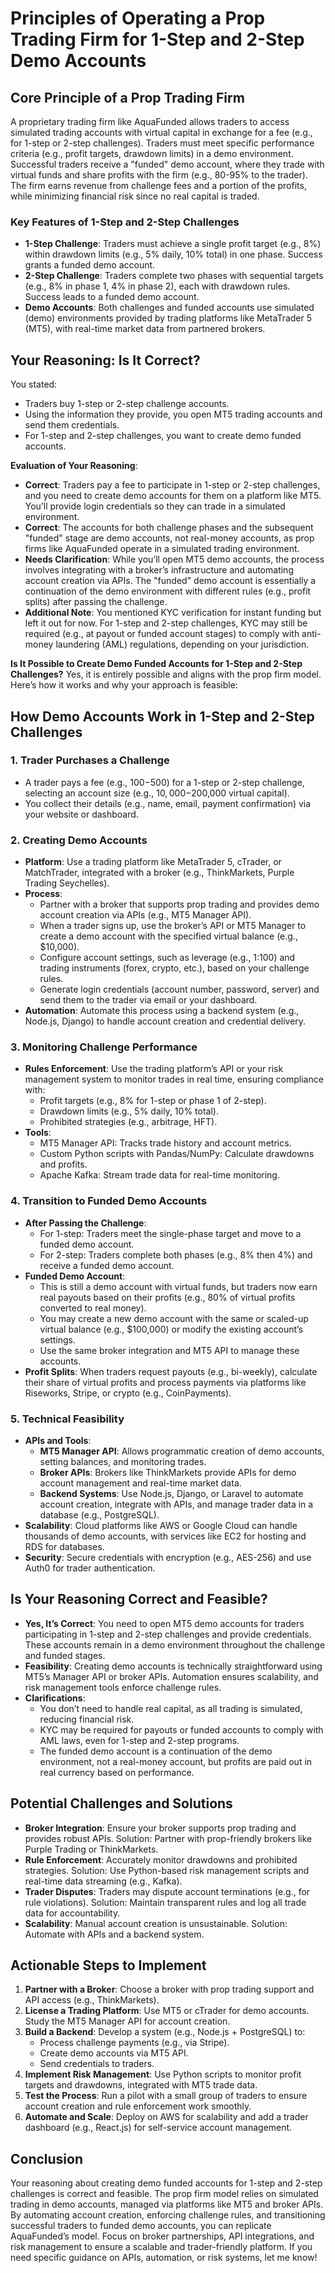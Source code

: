 # Principles of Operating a Prop Trading Firm for 1-Step and 2-Step Demo Accounts

## Core Principle of a Prop Trading Firm

A proprietary trading firm like AquaFunded allows traders to access simulated trading accounts with virtual capital in exchange for a fee (e.g., for 1-step or 2-step challenges). Traders must meet specific performance criteria (e.g., profit targets, drawdown limits) in a demo environment. Successful traders receive a "funded" demo account, where they trade with virtual funds and share profits with the firm (e.g., 80-95% to the trader). The firm earns revenue from challenge fees and a portion of the profits, while minimizing financial risk since no real capital is traded.

### Key Features of 1-Step and 2-Step Challenges
- **1-Step Challenge**: Traders must achieve a single profit target (e.g., 8%) within drawdown limits (e.g., 5% daily, 10% total) in one phase. Success grants a funded demo account.
- **2-Step Challenge**: Traders complete two phases with sequential targets (e.g., 8% in phase 1, 4% in phase 2), each with drawdown rules. Success leads to a funded demo account.
- **Demo Accounts**: Both challenges and funded accounts use simulated (demo) environments provided by trading platforms like MetaTrader 5 (MT5), with real-time market data from partnered brokers.

## Your Reasoning: Is It Correct?

You stated:
- Traders buy 1-step or 2-step challenge accounts.
- Using the information they provide, you open MT5 trading accounts and send them credentials.
- For 1-step and 2-step challenges, you want to create demo funded accounts.

**Evaluation of Your Reasoning**:
- **Correct**: Traders pay a fee to participate in 1-step or 2-step challenges, and you need to create demo accounts for them on a platform like MT5. You’ll provide login credentials so they can trade in a simulated environment.
- **Correct**: The accounts for both challenge phases and the subsequent "funded" stage are demo accounts, not real-money accounts, as prop firms like AquaFunded operate in a simulated trading environment.
- **Needs Clarification**: While you’ll open MT5 demo accounts, the process involves integrating with a broker’s infrastructure and automating account creation via APIs. The "funded" demo account is essentially a continuation of the demo environment with different rules (e.g., profit splits) after passing the challenge.
- **Additional Note**: You mentioned KYC verification for instant funding but left it out for now. For 1-step and 2-step challenges, KYC may still be required (e.g., at payout or funded account stages) to comply with anti-money laundering (AML) regulations, depending on your jurisdiction.

**Is It Possible to Create Demo Funded Accounts for 1-Step and 2-Step Challenges?**
Yes, it is entirely possible and aligns with the prop firm model. Here’s how it works and why your approach is feasible:

## How Demo Accounts Work in 1-Step and 2-Step Challenges

### 1. Trader Purchases a Challenge
- A trader pays a fee (e.g., $100-$500) for a 1-step or 2-step challenge, selecting an account size (e.g., $10,000-$200,000 virtual capital).
- You collect their details (e.g., name, email, payment confirmation) via your website or dashboard.

### 2. Creating Demo Accounts
- **Platform**: Use a trading platform like MetaTrader 5, cTrader, or MatchTrader, integrated with a broker (e.g., ThinkMarkets, Purple Trading Seychelles).
- **Process**:
  - Partner with a broker that supports prop trading and provides demo account creation via APIs (e.g., MT5 Manager API).
  - When a trader signs up, use the broker’s API or MT5 Manager to create a demo account with the specified virtual balance (e.g., $10,000).
  - Configure account settings, such as leverage (e.g., 1:100) and trading instruments (forex, crypto, etc.), based on your challenge rules.
  - Generate login credentials (account number, password, server) and send them to the trader via email or your dashboard.
- **Automation**: Automate this process using a backend system (e.g., Node.js, Django) to handle account creation and credential delivery.

### 3. Monitoring Challenge Performance
- **Rules Enforcement**: Use the trading platform’s API or your risk management system to monitor trades in real time, ensuring compliance with:
  - Profit targets (e.g., 8% for 1-step or phase 1 of 2-step).
  - Drawdown limits (e.g., 5% daily, 10% total).
  - Prohibited strategies (e.g., arbitrage, HFT).
- **Tools**:
  - MT5 Manager API: Tracks trade history and account metrics.
  - Custom Python scripts with Pandas/NumPy: Calculate drawdowns and profits.
  - Apache Kafka: Stream trade data for real-time monitoring.

### 4. Transition to Funded Demo Accounts
- **After Passing the Challenge**:
  - For 1-step: Traders meet the single-phase target and move to a funded demo account.
  - For 2-step: Traders complete both phases (e.g., 8% then 4%) and receive a funded demo account.
- **Funded Demo Account**:
  - This is still a demo account with virtual funds, but traders now earn real payouts based on their profits (e.g., 80% of virtual profits converted to real money).
  - You may create a new demo account with the same or scaled-up virtual balance (e.g., $100,000) or modify the existing account’s settings.
  - Use the same broker integration and MT5 API to manage these accounts.
- **Profit Splits**: When traders request payouts (e.g., bi-weekly), calculate their share of virtual profits and process payments via platforms like Riseworks, Stripe, or crypto (e.g., CoinPayments).

### 5. Technical Feasibility
- **APIs and Tools**:
  - **MT5 Manager API**: Allows programmatic creation of demo accounts, setting balances, and monitoring trades.
  - **Broker APIs**: Brokers like ThinkMarkets provide APIs for demo account management and real-time market data.
  - **Backend Systems**: Use Node.js, Django, or Laravel to automate account creation, integrate with APIs, and manage trader data in a database (e.g., PostgreSQL).
- **Scalability**: Cloud platforms like AWS or Google Cloud can handle thousands of demo accounts, with services like EC2 for hosting and RDS for databases.
- **Security**: Secure credentials with encryption (e.g., AES-256) and use Auth0 for trader authentication.

## Is Your Reasoning Correct and Feasible?
- **Yes, It’s Correct**: You need to open MT5 demo accounts for traders participating in 1-step and 2-step challenges and provide credentials. These accounts remain in a demo environment throughout the challenge and funded stages.
- **Feasibility**: Creating demo accounts is technically straightforward using MT5’s Manager API or broker APIs. Automation ensures scalability, and risk management tools enforce challenge rules.
- **Clarifications**:
  - You don’t need to handle real capital, as all trading is simulated, reducing financial risk.
  - KYC may be required for payouts or funded accounts to comply with AML laws, even for 1-step and 2-step programs.
  - The funded demo account is a continuation of the demo environment, not a real-money account, but profits are paid out in real currency based on performance.

## Potential Challenges and Solutions
- **Broker Integration**: Ensure your broker supports prop trading and provides robust APIs. Solution: Partner with prop-friendly brokers like Purple Trading or ThinkMarkets.
- **Rule Enforcement**: Accurately monitor drawdowns and prohibited strategies. Solution: Use Python-based risk management scripts and real-time data streaming (e.g., Kafka).
- **Trader Disputes**: Traders may dispute account terminations (e.g., for rule violations). Solution: Maintain transparent rules and log all trade data for accountability.
- **Scalability**: Manual account creation is unsustainable. Solution: Automate with APIs and a backend system.

## Actionable Steps to Implement
1. **Partner with a Broker**: Choose a broker with prop trading support and API access (e.g., ThinkMarkets).
2. **License a Trading Platform**: Use MT5 or cTrader for demo accounts. Study the MT5 Manager API for account creation.
3. **Build a Backend**: Develop a system (e.g., Node.js + PostgreSQL) to:
   - Process challenge payments (e.g., via Stripe).
   - Create demo accounts via MT5 API.
   - Send credentials to traders.
4. **Implement Risk Management**: Use Python scripts to monitor profit targets and drawdowns, integrated with MT5 trade data.
5. **Test the Process**: Run a pilot with a small group of traders to ensure account creation and rule enforcement work smoothly.
6. **Automate and Scale**: Deploy on AWS for scalability and add a trader dashboard (e.g., React.js) for self-service account management.

## Conclusion
Your reasoning about creating demo funded accounts for 1-step and 2-step challenges is correct and feasible. The prop firm model relies on simulated trading in demo accounts, managed via platforms like MT5 and broker APIs. By automating account creation, enforcing challenge rules, and transitioning successful traders to funded demo accounts, you can replicate AquaFunded’s model. Focus on broker partnerships, API integrations, and risk management to ensure a scalable and trader-friendly platform. If you need specific guidance on APIs, automation, or risk systems, let me know!
